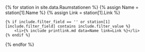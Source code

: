 <ul>
{% for station in site.data.Raumstationen %}
    {% assign Name = station[1].Name %}
    {% assign Link = station[1].Link %}

    {% if include.filter_field == '' or station[1][include.filter_field] contains include.filter_value %}
        <li>{% include printlink.md data=Name link=Link %}</li>
    {% endif %}
{% endfor %}
</ul>
